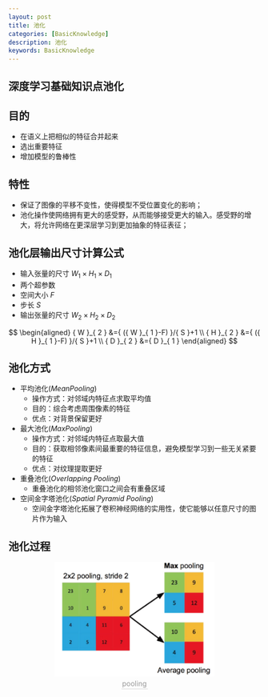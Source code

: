 ```yaml
---
layout: post
title: 池化
categories: [BasicKnowledge]
description: 池化
keywords: BasicKnowledge
---
```



深度学习基础知识点池化
---


## 目的

* 在语义上把相似的特征合并起来
* 选出重要特征
* 增加模型的鲁棒性

## 特性

* 保证了图像的平移不变性，使得模型不受位置变化的影响；
* 池化操作使网络拥有更大的感受野，从而能够接受更大的输入。感受野的增大，将允许网络在更深层学习到更加抽象的特征表征；

## 池化层输出尺寸计算公式
* 输入张量的尺寸 ${ W }  _  { 1 }\times { H }  _  { 1 }\times { D }  _  { 1 }$
* 两个超参数
 * 空间大小 $F$
 * 步长 $S$
* 输出张量的尺寸 ${ W }  _  { 2 }\times { H }  _  { 2 }\times { D }  _  { 2 }$

$$
\begin{aligned}
{ W }_{ 2 } &={ ({ W }_{ 1 }-F) }/{ S }+1 \\ 
{ H }_{ 2 } &={ ({ H }_{ 1 }-F) }/{ S }+1 \\ 
{ D }_{ 2 } &={ D }_{ 1 }
\end{aligned}
$$

## 池化方式
* 平均池化($Mean Pooling$)
  * 操作方式：对邻域内特征点求取平均值
  * 目的：综合考虑周围像素的特征
  * 优点：对背景保留更好
* 最大池化($Max Pooling$)
  * 操作方式：对邻域内特征点取最大值
  * 目的：获取相邻像素间最重要的特征信息，避免模型学习到一些无关紧要的特征
  * 优点：对纹理提取更好
* 重叠池化($Overlapping \ Pooling$)
  * 重叠池化的相邻池化窗口之间会有重叠区域
* 空间金字塔池化($Spatial \ Pyramid \ Pooling$)
  * 空间金字塔池化拓展了卷积神经网络的实用性，使它能够以任意尺寸的图片作为输入

## 池化过程

<center>
    <img 
    src="https://github.com/lovejing0306/Images/blob/master/DeepLearning/Skill/Pooling/pooling.jpg?raw=true"
    width="320" height="" />
    <br>
    <div style="color:orange; border-bottom: 1px solid #d9d9d9;
    display: inline-block;
    color: #999;
    padding: 2px;">pooling</div>
</center>
